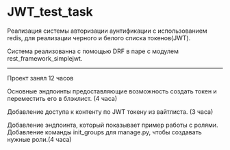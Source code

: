 # JWT_test_task

Реализация системы авторизации аунтификации с использованием redis, для реализации черного и белого списка токенов(JWT). 

Система реализованна с помощью DRF в паре с модулем rest_framework_simplejwt. 

---
Проект занял 12 часов

Основные эндпоинты предоставляющие возможность создать токен и переместить его в блэклист. (4 часа)

Добавление доступа к контенту по JWT токену из вайтлиста. (3 часа)

Добавление эндпоинта, который показывает пример работы с ролями. Добавление команды init_groups для manage.py, чтобы создавать нужные роли.(4 часа)